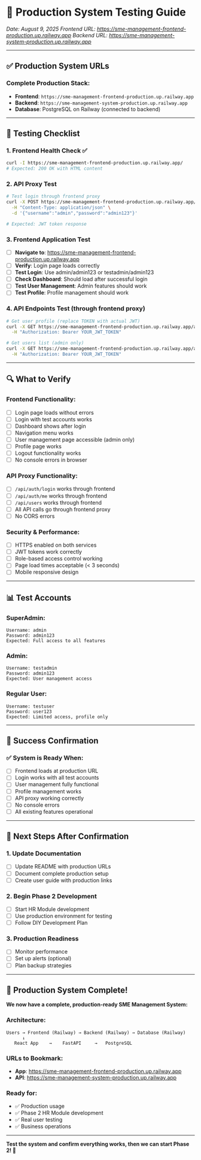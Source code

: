 # 🧪 Production System Testing Guide
*Date: August 9, 2025*
*Frontend URL: https://sme-management-frontend-production.up.railway.app*
*Backend URL: https://sme-management-system-production.up.railway.app*

---

## ✅ **Production System URLs**

### **Complete Production Stack:**
- **Frontend**: `https://sme-management-frontend-production.up.railway.app`
- **Backend**: `https://sme-management-system-production.up.railway.app`
- **Database**: PostgreSQL on Railway (connected to backend)

---

## 🧪 **Testing Checklist**

### **1. Frontend Health Check** ✅
```bash
curl -I https://sme-management-frontend-production.up.railway.app/
# Expected: 200 OK with HTML content
```

### **2. API Proxy Test** 
```bash
# Test login through frontend proxy
curl -X POST https://sme-management-frontend-production.up.railway.app/api/auth/login \
  -H "Content-Type: application/json" \
  -d '{"username":"admin","password":"admin123"}'

# Expected: JWT token response
```

### **3. Frontend Application Test**
- [ ] **Navigate to**: https://sme-management-frontend-production.up.railway.app
- [ ] **Verify**: Login page loads correctly
- [ ] **Test Login**: Use admin/admin123 or testadmin/admin123
- [ ] **Check Dashboard**: Should load after successful login
- [ ] **Test User Management**: Admin features should work
- [ ] **Test Profile**: Profile management should work

### **4. API Endpoints Test (through frontend proxy)**
```bash
# Get user profile (replace TOKEN with actual JWT)
curl -X GET https://sme-management-frontend-production.up.railway.app/api/auth/me \
  -H "Authorization: Bearer YOUR_JWT_TOKEN"

# Get users list (admin only)  
curl -X GET https://sme-management-frontend-production.up.railway.app/api/users \
  -H "Authorization: Bearer YOUR_JWT_TOKEN"
```

---

## 🔍 **What to Verify**

### **Frontend Functionality:**
- [ ] Login page loads without errors
- [ ] Login with test accounts works
- [ ] Dashboard shows after login
- [ ] Navigation menu works
- [ ] User management page accessible (admin only)
- [ ] Profile page works
- [ ] Logout functionality works
- [ ] No console errors in browser

### **API Proxy Functionality:**
- [ ] `/api/auth/login` works through frontend
- [ ] `/api/auth/me` works through frontend  
- [ ] `/api/users` works through frontend
- [ ] All API calls go through frontend proxy
- [ ] No CORS errors

### **Security & Performance:**
- [ ] HTTPS enabled on both services
- [ ] JWT tokens work correctly
- [ ] Role-based access control working
- [ ] Page load times acceptable (< 3 seconds)
- [ ] Mobile responsive design

---

## 📊 **Test Accounts**

### **SuperAdmin:**
```
Username: admin
Password: admin123
Expected: Full access to all features
```

### **Admin:**  
```
Username: testadmin
Password: admin123
Expected: User management access
```

### **Regular User:**
```
Username: testuser  
Password: user123
Expected: Limited access, profile only
```

---

## 🚀 **Success Confirmation**

### **✅ System is Ready When:**
- [ ] Frontend loads at production URL
- [ ] Login works with all test accounts
- [ ] User management fully functional
- [ ] Profile management works
- [ ] API proxy working correctly
- [ ] No console errors
- [ ] All existing features operational

---

## 🎯 **Next Steps After Confirmation**

### **1. Update Documentation**
- [ ] Update README with production URLs
- [ ] Document complete production setup
- [ ] Create user guide with production links

### **2. Begin Phase 2 Development**
- [ ] Start HR Module development
- [ ] Use production environment for testing
- [ ] Follow DIY Development Plan

### **3. Production Readiness**
- [ ] Monitor performance
- [ ] Set up alerts (optional)
- [ ] Plan backup strategies

---

## 🎉 **Production System Complete!**

**We now have a complete, production-ready SME Management System:**

### **Architecture:**
```
Users → Frontend (Railway) → Backend (Railway) → Database (Railway)
      ↓
   React App    →    FastAPI     →   PostgreSQL
```

### **URLs to Bookmark:**
- **App**: https://sme-management-frontend-production.up.railway.app
- **API**: https://sme-management-system-production.up.railway.app

### **Ready for:**
- ✅ Production usage
- ✅ Phase 2 HR Module development
- ✅ Real user testing
- ✅ Business operations

---

**Test the system and confirm everything works, then we can start Phase 2! 🚀**
